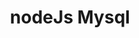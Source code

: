 ---
title: nodeJs Mysql
slug: nodejs-mysql
description: الوصف
icon: name.png
cover: mysql.jpg
extends: _layouts.subcategory
section: body
category: nodejs
---